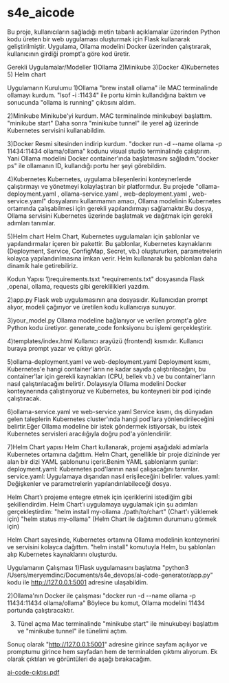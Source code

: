 # s4e_aicode
Bu proje, kullanıcıların sağladığı metin tabanlı açıklamalar üzerinden Python kodu üreten bir web uygulaması oluşturmak için Flask kullanarak geliştirilmiştir. Uygulama, Ollama modelini Docker üzerinden çalıştırarak, kullanıcının girdiği prompt'a göre kod üretir.

Gerekli Uygulamalar/Modeller
1)Ollama
2)Minikube
3)Docker
4)Kubernetes
5) Helm chart


Uygulamarın Kurulumu
1)Ollama
"brew install ollama" ile MAC terminalinde ollamayı kurdum. "lsof -i :11434" ile portu kimin kullandığına baktım ve sonucunda "ollama is running" çıktısını aldım. 


2)Minikube
Minikube'yi kurdum. MAC terminalinde minikubeyi başlattım. "minikube start" 
Daha sonra "minikube tunnel" ile yerel ağ üzerinde Kubernetes servisini kullanabildim.

3)Docker
Resmi sitesinden indirip kurdum. 
"docker run -d --name ollama -p 11434:11434 ollama/ollama" kodunu visual studio terminalinde çalıştırım. Yani Ollama modelini Docker container'ında başlatmasını sağladım."docker ps" ile ollamanın ID, kullandığı portu her şeyi görebildim. 

4)Kubernetes
Kubernetes, uygulama bileşenlerini konteynerlerde çalıştırmayı ve yönetmeyi kolaylaştıran bir platformdur. Bu projede "ollama-deployment.yaml , ollama-service.yaml , web-deployment.yaml , web-service.yaml" dosyalarını kullanmamın amacı, Ollama modelinin Kubernetes ortamında çalışabilmesi için gerekli yapılandırmayı sağlamaktır.Bu dosya, Ollama servisini Kubernetes üzerinde başlatmak ve dağıtmak için gerekli adımları tanımlar.

5)Helm chart
Helm Chart, Kubernetes uygulamaları için şablonlar ve yapılandırmalar içeren bir pakettir. Bu şablonlar, Kubernetes kaynaklarını (Deployment, Service, ConfigMap, Secret, vb.) oluştururken, parametrelerin kolayca yapılandırılmasına imkan verir. Helm kullanarak bu şablonları daha dinamik hale getirebiliriz.


Kodun Yapısı
1)requirements.tsxt
"requirements.txt" dosyasında Flask ,openai, ollama, requests gibi gereklilikleri yazdım. 

2)app.py
Flask web uygulamasının ana dosyasıdır. Kullanıcıdan prompt alıyor, modeli çağırıyor ve üretilen kodu kullanıcıya sunuyor.

3)your_model.py
Ollama modeline bağlanıyor ve verilen prompt'a göre Python kodu üretiyor. generate_code fonksiyonu bu işlemi gerçekleştirir.

4)templates/index.html
Kullanıcı arayüzü (frontend) kısmıdır. Kullanıcı buraya prompt yazar ve çıktıyı görür.

5)ollama-deployment.yaml ve web-deployment.yaml
Deployment kısmı, Kubernetes'e hangi container'ların ne kadar sayıda çalıştırılacağını, bu container'lar için gerekli kaynakları (CPU, bellek vb.) ve bu container'ların nasıl çalıştırılacağını belirtir. Dolayısıyla Ollama modelini Docker konteynerında çalıştırıyoruz ve Kubernetes, bu konteyneri bir pod içinde çalıştıracak.

6)ollama-service.yaml ve web-service.yaml
Service kısmı, dış dünyadan gelen taleplerin Kubernetes cluster'ında hangi pod'lara yönlendirileceğini belirtir.Eğer Ollama modeline bir istek göndermek istiyorsak, bu istek Kubernetes servisleri aracılığıyla doğru pod'a yönlendirilir.

7)Helm Chart yapısı
Helm Chart kullanarak, projemi aşağıdaki adımlarla Kubernetes ortamına dağıttım.
Helm Chart, genellikle bir proje dizininde yer alan bir dizi YAML şablonunu içerir.Benim YAML şablonlarım şunlar:
   deployment.yaml: Kubernetes pod'larının nasıl çalışacağını tanımlar.
   service.yaml: Uygulamaya dışarıdan nasıl erişileceğini belirler.
   values.yaml: Değişkenler ve parametrelerin yapılandırılabileceği dosya.

Helm Chart'ı projeme entegre etmek için içeriklerini istediğim gibi şekillendirdim.
Helm Chart’ı uygulamaya uygulamak için şu adımları gerçekleştirdim:
   "helm install my-ollama ./path/to/chart" (Chart'ı yüklemek için)
   "helm status my-ollama" (Helm Chart ile dağıtımın durumunu görmek için)

Helm Chart sayesinde, Kubernetes ortamına Ollama modelinin konteynerini ve servisini kolayca dağıttım. "helm install" komutuyla Helm, bu şablonları alıp Kubernetes kaynaklarını oluşturdu.



Uygulamanın Çalışması
1)Flask uygulamasını başlatma
"python3 /Users/meryemdinc/Documents/s4e_devops/ai-code-generator/app.py" kodu ile http://127.0.0.1:5001 adresine ulaşabildim. 

2)Ollama'nın Docker ile çalışması
"docker run -d --name ollama -p 11434:11434 ollama/ollama" 
Böylece bu komut, Ollama modelini 11434 portunda çalıştıracaktır.

3) Tünel açma
Mac terminalinde "minikube start" ile minukubeyi başlattım ve "minikube tunnel" ile tünelimi açtım.

Sonuç olarak "http://127.0.0.1:5001" adresine girince sayfam açılıyor ve promptumu girince hem sayfadan hem de terminalden çıktımı alıyorum. Ek olarak çıktıları ve görüntüleri de aşağı bırakacağım. 



[ai-code-cıktısı.pdf](https://github.com/user-attachments/files/19930273/ai-code-ciktisi.pdf)
